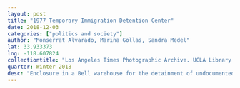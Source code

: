 ```yaml
---
layout: post
title: "1977 Temporary Immigration Detention Center"
date: 2018-12-03
categories: ["politics and society"]
author: "Monserrat Alvarado, Marina Gollas, Sandra Medel"
lat: 33.933373
lng: -118.607824
collectiontitle: "Los Angeles Times Photographic Archive. UCLA Library Special Collections"
quarter: Winter 2018
desc: "Enclosure in a Bell warehouse for the detainment of undocumented immigrants awaiting deportation to Mexico."
---
```

